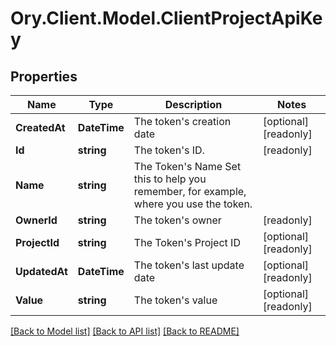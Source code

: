 # Ory.Client.Model.ClientProjectApiKey

## Properties

Name | Type | Description | Notes
------------ | ------------- | ------------- | -------------
**CreatedAt** | **DateTime** | The token&#39;s creation date | [optional] [readonly] 
**Id** | **string** | The token&#39;s ID. | [readonly] 
**Name** | **string** | The Token&#39;s Name  Set this to help you remember, for example, where you use the token. | 
**OwnerId** | **string** | The token&#39;s owner | [readonly] 
**ProjectId** | **string** | The Token&#39;s Project ID | [optional] [readonly] 
**UpdatedAt** | **DateTime** | The token&#39;s last update date | [optional] [readonly] 
**Value** | **string** | The token&#39;s value | [optional] [readonly] 

[[Back to Model list]](../README.md#documentation-for-models) [[Back to API list]](../README.md#documentation-for-api-endpoints) [[Back to README]](../README.md)

